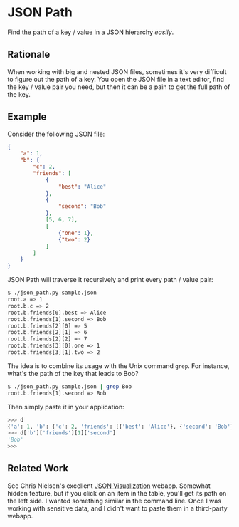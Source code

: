 JSON Path
=========

Find the path of a key / value in a JSON hierarchy *easily*.

Rationale
---------

When working with big and nested JSON files, sometimes
it's very difficult to figure out the path of a key. You
open the JSON file in a text editor, find the key / value
pair you need, but then it can be a pain to get the full path of the key.

Example
-------

Consider the following JSON file:

```json
{
    "a": 1,
    "b": {
        "c": 2,
        "friends": [
            {
                "best": "Alice"
            },
            {
                "second": "Bob"
            },
            [5, 6, 7],
            [
                {"one": 1},
                {"two": 2}
            ]
        ]
    }
}
```

JSON Path will traverse it recursively and print every
path / value pair:

```bash
$ ./json_path.py sample.json
root.a => 1
root.b.c => 2
root.b.friends[0].best => Alice
root.b.friends[1].second => Bob
root.b.friends[2][0] => 5
root.b.friends[2][1] => 6
root.b.friends[2][2] => 7
root.b.friends[3][0].one => 1
root.b.friends[3][1].two => 2
```

The idea is to combine its usage with the Unix command
`grep`. For instance, what's the path of the key that
leads to Bob?

```bash
$ ./json_path.py sample.json | grep Bob
root.b.friends[1].second => Bob
```

Then simply paste it in your application:

```python
>>> d
{'a': 1, 'b': {'c': 2, 'friends': [{'best': 'Alice'}, {'second': 'Bob'}, [5, 6, 7], [{'one': 1}, {'two': 2}]]}}
>>> d['b']['friends'][1]['second']
'Bob'
>>>
```

Related Work
------------

See Chris Nielsen's excellent [JSON Visualization](http://chris.photobooks.com/json/default.htm)
webapp. Somewhat hidden feature, but if you click on an item in the table,
you'll get its path on the left side. I wanted something similar in the command line. Once I
was working with sensitive data, and I didn't want to paste them in a third-party webapp.
